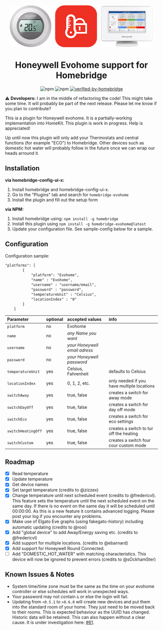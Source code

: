 <span align="center">

![Honeywell Evohome Controller](assets/honeywell_round.jpeg)&nbsp;&nbsp;
![Honeywell Evohome Controller](assets/TCC_EMEA.png)&nbsp;&nbsp;
![Honeywell Evohome Controller](assets/honeywell_evohome.jpg)

# Honeywell Evohome support for Homebridge 
![npm](https://img.shields.io/npm/dt/homebridge-evohome)
![npm](https://img.shields.io/npm/v/homebridge-evohome)
[![verified-by-homebridge](https://badgen.net/badge/homebridge/verified/purple)](https://github.com/homebridge/homebridge/wiki/Verified-Plugins)


</span>

:warning: **Developers:** I am in the middle of refactoring the code! This might take some time. It will probably be part of the next release. Please let me know if you plan to contribute?  

This ia a plugin for Honeywell evohome. It is a partially-working implementation into HomeKit. This plugin is work in progress. Help is appreciated!

Up until now this plugin will only add your Thermostats and central functions (for example "ECO") to Homebridge. Other devices such as domestic hot water will probably follow in the future once we can wrap our heads arround it.

## Installation

**via homebridge-config-ui-x:**
1. Install homebridge and homebridge-config-ui-x.
2. Go to the "Plugins" tab and search for `homebridge-evohome`
3. Install the plugin and fill out the setup form

**via NPM:**
1. Install homebridge using: `npm install -g homebridge`
2. Install this plugin using `npm install -g homebridge-evohome@latest`
3. Update your configuration file. See sample-config below for a sample.

## Configuration

Configuration sample:

```
"platforms": [
        {
            "platform": "Evohome",
            "name" : "Evohome",
            "username" : "username/email",
            "password" : "password",
            "temperatureUnit" : "Celsius",
            "locationIndex" : "0"
        }
    ]
```

| Parameter          | optional | accepted values               | info |
| :--                | :--      | :--                           | :-- |
| `platform`         | no       | Evohome                       | |
| `name`             | no       | *any Name you want*           | |
| `username`         | no       | *your Honeywell email adress* | |
| `password`         | no       | *your Honeywell password*     | |
| `temperatureUnit`  | yes      | Celsius, Fahrenheit           | defaults to Celsius |
| `locationIndex`    | yes      | 0, 1, 2, etc.                 | only needed if you have multiple locations |
| `switchAway`       | yes      | true, false                   | creates a switch for away mode |
| `switchDayOff`     | yes      | true, false                   | creates a switch for day off mode |
| `switchEco`        | yes      | true, false                   | creates a switch for eco settings |
| `switchHeatingOff` | yes      | true, false                   | creates a switch to tur off the heating |
| `switchCustom`     | yes      | true, false                   | creates a switch four cour custom mode |


## Roadmap

- [x] Read temperature
- [x] Update temperature
- [x] Get device names
- [x] Set target temperature (credits to @zizzex)
- [x] Change temperature until next scheduled event (credits to @fredericvl). This feature sets the temperature until the next scheduled event on the same day. If there is no event on the same day it will be scheduled until 00:00:00. As this is a new feature it contains advanced logging. Please post your log if you encounter any problems.
- [x] Make use of Elgato Eve graphs (using fakegato-history) including automatic updating (credits to @rooi)
- [x] Add "global device" to add Away/Energy saving etc. (credits to @fredericvl)
- [x] Add support for multiple locations. (credits to @ebarnard)
- [x] Add support for Honeywell Round Connected.
- [ ] Add "DOMESTIC_HOT_WATER" with matching characteristics. This device will now be ignored to prevent errors (credits to @sOckhamSter)

## Known Issues & Notes

- System time/time zone must be the same as the time on your evohome controller or else schedules will work in unexpected ways.
- Your password may not contain `&` or else the login will fail.
- Updating from `<0.5.1` to `>0.6.0` will create new devices and put them into the standard room of your home. They just need to be moved back to their rooms. This is expected behaviour as the UUID has changed. Historic data will be retained. This can also happen without a clear cause. It is under investigation here: [#61](../../issues/61).
